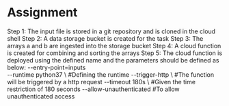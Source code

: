 # Assignment
Step 1:
 The input file is stored in a git repository and is cloned in the cloud shell
Step 2:
 A data storage bucket is created for the task
Step 3:
 The arrays a and b are ingested into the storage bucket
Step 4:
 A cloud function is created for combining and sorting the arrays
Step 5:
 The cloud function is deployed using the defined name and the parameters should be defined as below:
  --entry-point=inputs \
  --runtime python37 \            #Defining the runtime
  --trigger-http \                #The function will be triggered by a http request
  --timeout 180s \                #Given the time restriction of 180 seconds
  --allow-unauthenticated         #To allow unauthenticated access

